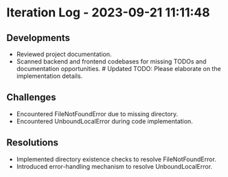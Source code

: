 # Iteration Log - 2023-09-21 11:11:48

## Developments
- Reviewed project documentation.
- Scanned backend and frontend codebases for missing TODOs and documentation opportunities.  # Updated TODO: Please elaborate on the implementation details.

## Challenges
- Encountered FileNotFoundError due to missing directory.
- Encountered UnboundLocalError during code implementation.

## Resolutions
- Implemented directory existence checks to resolve FileNotFoundError.
- Introduced error-handling mechanism to resolve UnboundLocalError.